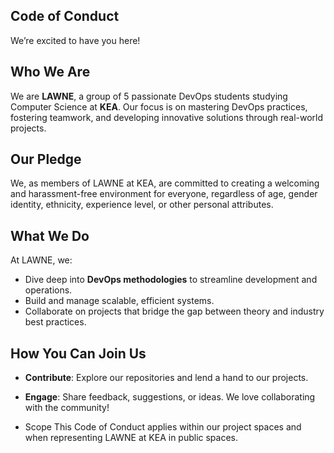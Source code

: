 ## Code of Conduct

We’re excited to have you here!  

## Who We Are  
We are **LAWNE**, a group of 5 passionate DevOps students studying Computer Science at **KEA**. Our focus is on mastering DevOps practices, fostering teamwork, and developing innovative solutions through real-world projects.

## Our Pledge
We, as members of LAWNE at KEA, are committed to creating a welcoming and harassment-free environment for everyone, regardless of age, gender identity, ethnicity, experience level, or other personal attributes.

## What We Do  
At LAWNE, we:  
- Dive deep into **DevOps methodologies** to streamline development and operations.  
- Build and manage scalable, efficient systems.  
- Collaborate on projects that bridge the gap between theory and industry best practices.  

## How You Can Join Us  
- **Contribute**: Explore our repositories and lend a hand to our projects.  
- **Engage**: Share feedback, suggestions, or ideas. We love collaborating with the community!  

- Scope
This Code of Conduct applies within our project spaces and when representing LAWNE at KEA in public spaces.
